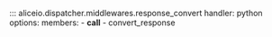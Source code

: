 ::: aliceio.dispatcher.middlewares.response_convert
    handler: python
    options:
      members:
        - __call__
        - convert_response

